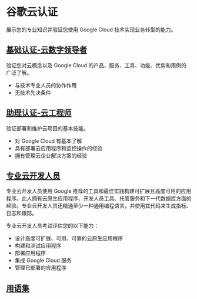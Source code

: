 # 谷歌云认证
展示您的专业知识并验证您使用 Google Cloud 技术实现业务转型的能力。

## [基础认证-云数字领导者](./CloudDigitalLeader/CloudDigitalLeader.md)
验证您对云概念以及 Google Cloud 的产品、服务、工具、功能、优势和用例的广泛了解。
* 与技术专业人员的协作作用
* 无技术先决条件

## [助理认证-云工程师](./CloudEngineer/CloudEngineer.md)
验证部署和维护云项目的基本技能。
* 对 Google Cloud 有基本了解
* 具有部署云应用程序和监控操作的经验
* 拥有管理云企业解决方案的经验

## [专业云开发人员](./ProfessionalCloudDeveloper/ProfessionalCloudDeveloper.md)
专业云开发人员使用 Google 推荐的工具和最佳实践构建可扩展且高度可用的应用程序。此人拥有云原生应用程序、开发人员工具、托管服务和下一代数据库方面的经验。专业云开发人员还精通至少一种通用编程语言，并使用其代码来生成指标、日志和跟踪。

专业云开发人员考试评估您的以下能力：
* 设计高度可扩展、可用、可靠的云原生应用程序
* 构建和测试应用程序
* 部署应用程序
* 集成 Google Cloud 服务
* 管理已部署的应用程序

## [用语集](./Glossary.md)  


